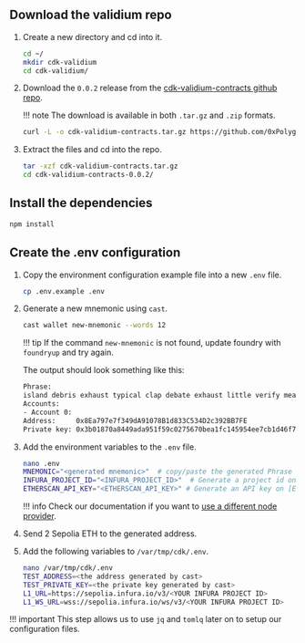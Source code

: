 ## Download the validium repo

1. Create a new directory and cd into it.

    ```bash
    cd ~/
    mkdir cdk-validium
    cd cdk-validium/
    ```

2. Download the `0.0.2` release from the [cdk-validium-contracts github repo](https://github.com/0xPolygon/cdk-validium-contracts/releases/tag/v0.0.2-RC1).

    !!! note
        The download is available in both `.tar.gz` and `.zip` formats.

    ```bash
    curl -L -o cdk-validium-contracts.tar.gz https://github.com/0xPolygon/cdk-validium-contracts/archive/refs/tags/v0.0.2.tar.gz
    ```

3. Extract the files and cd into the repo.

    ```bash
    tar -xzf cdk-validium-contracts.tar.gz
    cd cdk-validium-contracts-0.0.2/
    ```

## Install the dependencies

```bash
npm install
```

## Create the .env configuration

1. Copy the environment configuration example file into a new `.env` file.

    ```bash
    cp .env.example .env
    ```

2. Generate a new mnemonic using `cast`.

    ```bash
    cast wallet new-mnemonic --words 12
    ```

    !!! tip
        If the command `new-mnemonic` is not found, update foundry with `foundryup` and try again.

    The output should look something like this:

    ```bash
    Phrase:
    island debris exhaust typical clap debate exhaust little verify mean sausage entire
    Accounts:
    - Account 0:
    Address:     0x8Ea797e7f349dA91078B1d833C534D2c392BB7FE
    Private key: 0x3b01870a8449ada951f59c0275670bea1fc145954ee7cb1d46f7d21533600726
    ```

3. Add the environment variables to the `.env` file.

    ```bash
    nano .env
    MNEMONIC="<generated mnemonic>"  # copy/paste the generated Phrase
    INFURA_PROJECT_ID="<INFURA_PROJECT_ID>"  # Generate a project id on [Infura](https://www.infura.io/)
    ETHERSCAN_API_KEY="<ETHERSCAN_API_KEY>" # Generate an API key on [Etherscan](https://etherscan.io)
    ```

    !!! info
        Check our documentation if you want to [use a different node provider](deploy-contracts.md#use-a-different-node-provider).

4. Send 2 Sepolia ETH to the generated address.

5. Add the following variables to `/var/tmp/cdk/.env`. 

    ```bash
    nano /var/tmp/cdk/.env
    TEST_ADDRESS=<the address generated by cast>
    TEST_PRIVATE_KEY=<the private key generated by cast> 
    L1_URL=https://sepolia.infura.io/v3/<YOUR INFURA PROJECT ID>
    L1_WS_URL=wss://sepolia.infura.io/ws/v3/<YOUR INFURA PROJECT ID>
    ```
!!! important
    This step allows us to use `jq` and `tomlq` later on to setup our configuration files.

